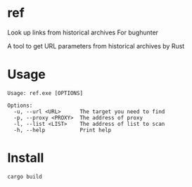 # ref
Look up links from historical archives For bughunter

A tool to get URL parameters from historical archives by Rust


# Usage
```
Usage: ref.exe [OPTIONS]

Options:
  -u, --url <URL>      The target you need to find
  -p, --proxy <PROXY>  The address of proxy
  -l, --list <LIST>    The address of list to scan
  -h, --help           Print help
```

# Install
```
cargo build
```
